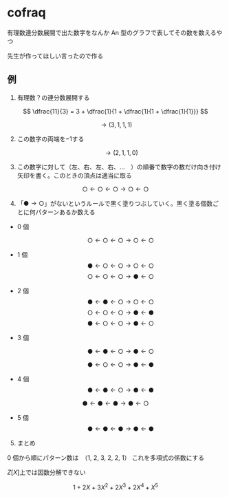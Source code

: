 # cofraq

有理数連分数展開で出た数字をなんか An 型のグラフで表してその数を数えるやつ

先生が作ってほしい言ったので作る

## 例

1. 有理数？の連分数展開する

$$
  \dfrac{11}{3} = 3 + \dfrac{1}{1 + \dfrac{1}{1 + \dfrac{1}{1}}}
$$

$$
\longrightarrow  (3, 1, 1, 1)
$$

2. この数字の両端を$-1$する

   $$
   \longrightarrow  (2, 1, 1, 0)
   $$

3. この数字に対して（左、右、左、右、...　）の順番で数字の数だけ向き付け矢印を書く。このときの頂点は適当に取る

$$
\text{○} \leftarrow \text{○} \leftarrow \text{○} \rightarrow \text{○} \leftarrow \text{○}
$$

4. 「$\text{●} \rightarrow \text{○}$」がないというルールで黒く塗りつぶしていく。黒く塗る個数ごとに何パターンあるか数える

- 0 個

  $$
  \text{○} \leftarrow \text{○} \leftarrow \text{○} \rightarrow \text{○} \leftarrow \text{○}
  $$

- 1 個
  $$
  \text{●} \leftarrow \text{○} \leftarrow \text{○} \rightarrow \text{○} \leftarrow \text{○}
  $$
  $$
  \text{○} \leftarrow \text{○} \leftarrow \text{○} \rightarrow \text{●} \leftarrow \text{○}
  $$
- 2 個
  $$
  \text{●} \leftarrow \text{●} \leftarrow \text{○} \rightarrow \text{○} \leftarrow \text{○}
  $$
  $$
  \text{○} \leftarrow \text{○} \leftarrow \text{○} \rightarrow \text{●} \leftarrow \text{●}
  $$
  $$
  \text{●} \leftarrow \text{○} \leftarrow \text{○} \rightarrow \text{●} \leftarrow \text{○}
  $$
- 3 個

  $$
  \text{●} \leftarrow \text{●} \leftarrow \text{○} \rightarrow \text{●} \leftarrow \text{○}
  $$

  $$
  \text{●} \leftarrow \text{○} \leftarrow \text{○} \rightarrow \text{●} \leftarrow \text{●}
  $$

- 4 個
  $$
  \text{●} \leftarrow \text{●} \leftarrow \text{○} \rightarrow \text{●} \leftarrow \text{●}
  $$

$$
\text{●} \leftarrow \text{●} \leftarrow \text{●} \rightarrow \text{●} \leftarrow \text{○}
$$

- 5 個
  $$
  \text{●} \leftarrow \text{●} \leftarrow \text{●} \rightarrow \text{●} \leftarrow \text{●}
  $$

5. まとめ

0 個から順にパターン数は　（1, 2, 3, 2, 2, 1）
これを多項式の係数にする

$Z[X]$上では因数分解できない

$$
1 + 2X + 3X^2 + 2X^3 + 2X^4 + X^5
$$
